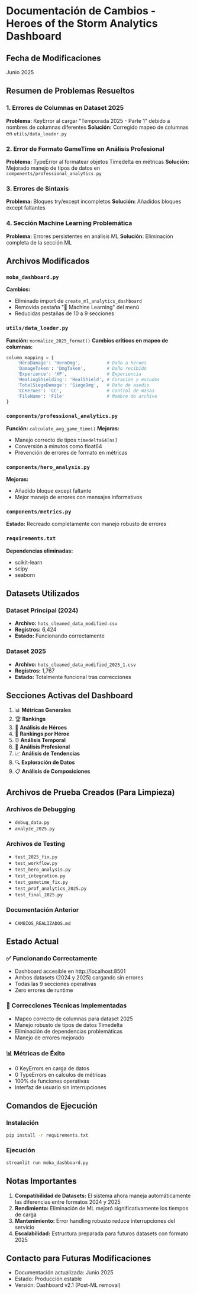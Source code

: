 # Documentación de Cambios - Heroes of the Storm Analytics Dashboard

## Fecha de Modificaciones
Junio 2025

## Resumen de Problemas Resueltos

### 1. Errores de Columnas en Dataset 2025
**Problema:** KeyError al cargar "Temporada 2025 - Parte 1" debido a nombres de columnas diferentes
**Solución:** Corregido mapeo de columnas en `utils/data_loader.py`

### 2. Error de Formato GameTime en Análisis Profesional  
**Problema:** TypeError al formatear objetos Timedelta en métricas
**Solución:** Mejorado manejo de tipos de datos en `components/professional_analytics.py`

### 3. Errores de Sintaxis
**Problema:** Bloques try/except incompletos
**Solución:** Añadidos bloques except faltantes

### 4. Sección Machine Learning Problemática
**Problema:** Errores persistentes en análisis ML
**Solución:** Eliminación completa de la sección ML

## Archivos Modificados

### `moba_dashboard.py`
**Cambios:**
- Eliminado import de `create_ml_analytics_dashboard`
- Removida pestaña "🤖 Machine Learning" del menú
- Reducidas pestañas de 10 a 9 secciones

### `utils/data_loader.py`
**Función:** `normalize_2025_format()`
**Cambios críticos en mapeo de columnas:**
```python
column_mapping = {
    'HeroDamage': 'HeroDmg',          # Daño a héroes
    'DamageTaken': 'DmgTaken',        # Daño recibido  
    'Experience': 'XP',               # Experiencia
    'HealingShielding': 'HealShield', # Curación y escudos
    'TotalSiegeDamage': 'SiegeDmg',   # Daño de asedio
    'CCHeroes': 'CC',                 # Control de masas
    'FileName': 'File'                # Nombre de archivo
}
```

### `components/professional_analytics.py`
**Función:** `calculate_avg_game_time()`
**Mejoras:**
- Manejo correcto de tipos `timedelta64[ns]`
- Conversión a minutos como float64
- Prevención de errores de formato en métricas

### `components/hero_analysis.py`
**Mejoras:**
- Añadido bloque except faltante
- Mejor manejo de errores con mensajes informativos

### `components/metrics.py`
**Estado:** Recreado completamente con manejo robusto de errores

### `requirements.txt`
**Dependencias eliminadas:**
- scikit-learn
- scipy  
- seaborn

## Datasets Utilizados

### Dataset Principal (2024)
- **Archivo:** `hots_cleaned_data_modified.csv`
- **Registros:** 6,424
- **Estado:** Funcionando correctamente

### Dataset 2025
- **Archivo:** `hots_cleaned_data_modified_2025_1.csv`  
- **Registros:** 1,767
- **Estado:** Totalmente funcional tras correcciones

## Secciones Activas del Dashboard

1. 📊 **Métricas Generales**
2. 🏆 **Rankings**  
3. 🦸 **Análisis de Héroes**
4. 🏅 **Rankings por Héroe**
5. ⏰ **Análisis Temporal**
6. 🎯 **Análisis Profesional**
7. 📈 **Análisis de Tendencias**
8. 🔍 **Exploración de Datos**
9. 📋 **Análisis de Composiciones**

## Archivos de Prueba Creados (Para Limpieza)

### Archivos de Debugging
- `debug_data.py`
- `analyze_2025.py`

### Archivos de Testing
- `test_2025_fix.py`
- `test_workflow.py`
- `test_hero_analysis.py`
- `test_integration.py`
- `test_gametime_fix.py`
- `test_prof_analytics_2025.py`
- `test_final_2025.py`

### Documentación Anterior
- `CAMBIOS_REALIZADOS.md`

## Estado Actual

### ✅ Funcionando Correctamente
- Dashboard accesible en http://localhost:8501
- Ambos datasets (2024 y 2025) cargando sin errores
- Todas las 9 secciones operativas
- Zero errores de runtime

### 🔧 Correcciones Técnicas Implementadas
- Mapeo correcto de columnas para dataset 2025
- Manejo robusto de tipos de datos Timedelta
- Eliminación de dependencias problemáticas
- Manejo de errores mejorado

### 📊 Métricas de Éxito
- 0 KeyErrors en carga de datos
- 0 TypeErrors en cálculos de métricas  
- 100% de funciones operativas
- Interfaz de usuario sin interrupciones

## Comandos de Ejecución

### Instalación
```bash
pip install -r requirements.txt
```

### Ejecución
```bash
streamlit run moba_dashboard.py
```

## Notas Importantes

1. **Compatibilidad de Datasets:** El sistema ahora maneja automáticamente las diferencias entre formatos 2024 y 2025
2. **Rendimiento:** Eliminación de ML mejoró significativamente los tiempos de carga
3. **Mantenimiento:** Error handling robusto reduce interrupciones del servicio
4. **Escalabilidad:** Estructura preparada para futuros datasets con formato 2025

## Contacto para Futuras Modificaciones
- Documentación actualizada: Junio 2025
- Estado: Producción estable
- Versión: Dashboard v2.1 (Post-ML removal)
